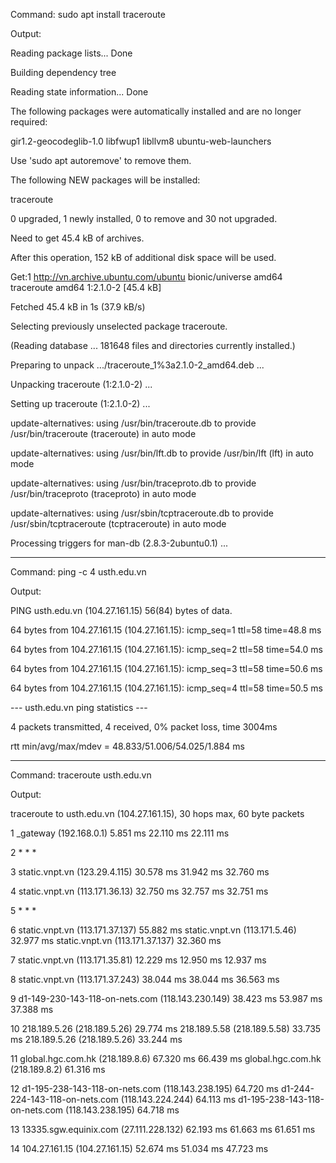 Command: sudo apt install traceroute

Output:

Reading package lists... Done

Building dependency tree

Reading state information... Done

The following packages were automatically installed and are no longer required:

gir1.2-geocodeglib-1.0 libfwup1 libllvm8 ubuntu-web-launchers

Use &#39;sudo apt autoremove&#39; to remove them.

The following NEW packages will be installed:

traceroute

0 upgraded, 1 newly installed, 0 to remove and 30 not upgraded.

Need to get 45.4 kB of archives.

After this operation, 152 kB of additional disk space will be used.

Get:1 http://vn.archive.ubuntu.com/ubuntu bionic/universe amd64 traceroute amd64 1:2.1.0-2 [45.4 kB]

Fetched 45.4 kB in 1s (37.9 kB/s)

Selecting previously unselected package traceroute.

(Reading database ... 181648 files and directories currently installed.)

Preparing to unpack .../traceroute\_1%3a2.1.0-2\_amd64.deb ...

Unpacking traceroute (1:2.1.0-2) ...

Setting up traceroute (1:2.1.0-2) ...

update-alternatives: using /usr/bin/traceroute.db to provide /usr/bin/traceroute (traceroute) in auto mode

update-alternatives: using /usr/bin/lft.db to provide /usr/bin/lft (lft) in auto mode

update-alternatives: using /usr/bin/traceproto.db to provide /usr/bin/traceproto (traceproto) in auto mode

update-alternatives: using /usr/sbin/tcptraceroute.db to provide /usr/sbin/tcptraceroute (tcptraceroute) in auto mode

Processing triggers for man-db (2.8.3-2ubuntu0.1) ...

---------------------------------------------------------------------------------------------------------------------------

Command: ping -c 4 usth.edu.vn

Output:

PING usth.edu.vn (104.27.161.15) 56(84) bytes of data.

64 bytes from 104.27.161.15 (104.27.161.15): icmp\_seq=1 ttl=58 time=48.8 ms

64 bytes from 104.27.161.15 (104.27.161.15): icmp\_seq=2 ttl=58 time=54.0 ms

64 bytes from 104.27.161.15 (104.27.161.15): icmp\_seq=3 ttl=58 time=50.6 ms

64 bytes from 104.27.161.15 (104.27.161.15): icmp\_seq=4 ttl=58 time=50.5 ms

--- usth.edu.vn ping statistics ---

4 packets transmitted, 4 received, 0% packet loss, time 3004ms

rtt min/avg/max/mdev = 48.833/51.006/54.025/1.884 ms

---------------------------------------------------------------------------------------------------------------------------

Command: traceroute usth.edu.vn

Output:

traceroute to usth.edu.vn (104.27.161.15), 30 hops max, 60 byte packets

1 \_gateway (192.168.0.1) 5.851 ms 22.110 ms 22.111 ms

2 \* \* \*

3 static.vnpt.vn (123.29.4.115) 30.578 ms 31.942 ms 32.760 ms

4 static.vnpt.vn (113.171.36.13) 32.750 ms 32.757 ms 32.751 ms

5 \* \* \*

6 static.vnpt.vn (113.171.37.137) 55.882 ms static.vnpt.vn (113.171.5.46) 32.977 ms static.vnpt.vn (113.171.37.137) 32.360 ms

7 static.vnpt.vn (113.171.35.81) 12.229 ms 12.950 ms 12.937 ms

8 static.vnpt.vn (113.171.37.243) 38.044 ms 38.044 ms 36.563 ms

9 d1-149-230-143-118-on-nets.com (118.143.230.149) 38.423 ms 53.987 ms 37.388 ms

10 218.189.5.26 (218.189.5.26) 29.774 ms 218.189.5.58 (218.189.5.58) 33.735 ms 218.189.5.26 (218.189.5.26) 33.244 ms

11 global.hgc.com.hk (218.189.8.6) 67.320 ms 66.439 ms global.hgc.com.hk (218.189.8.2) 61.316 ms

12 d1-195-238-143-118-on-nets.com (118.143.238.195) 64.720 ms d1-244-224-143-118-on-nets.com (118.143.224.244) 64.113 ms d1-195-238-143-118-on-nets.com (118.143.238.195) 64.718 ms

13 13335.sgw.equinix.com (27.111.228.132) 62.193 ms 61.663 ms 61.651 ms

14 104.27.161.15 (104.27.161.15) 52.674 ms 51.034 ms 47.723 ms
